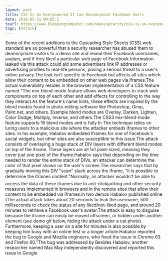 ```yaml
---
layout: post
title: CSS Is So Overpowered It Can Deanonymize Facebook Users
date: 2018-05-31 00:02:1
tourl: https://www.bleepingcomputer.com/news/security/css-is-so-overpowered-it-can-deanonymize-facebook-users/
tags: [Attack]
---
```

Some of the recent additions to the Cascading Style Sheets (CSS) web standard are so powerful that a security researcher has abused them to deanonymize visitors to a demo site and reveal their Facebook usernames, avatars, and if they liked a particular web page of Facebook.Information leaked via this attack could aid some advertisers link IP addresses or advertising profiles to real-life persons, posing a serious threat to a user's online privacy.The leak isn't specific to Facebook but affects all sites which allow their content to be embedded on other web pages via iframes.The actual vulnerability resides in the browser implementation of a CSS feature named "The mix-blend-mode feature allows web developers to stack web components on top of each other and add effects for controlling to the way they interact.As the feature's name hints, these effects are inspired by the blend modes found in photo editing software like Photoshop, Gimp, Paint.net, and others. Example blend modes are Overlay, Darken, Lighten, Color Dodge, Multiply, Inverse, and others.The CSS3 mix-blend-mode feature supports 16 blend modes and is fully In The technique relies on luring users to a malicious site where the attacker embeds iframes to other sites. In his example, Habalov embedded iframes for one of Facebook's social widgets, but other sites are also susceptible to this issue.The attack consists of overlaying a huge stack of DIV layers with different blend modes on top of the iframe. These layers are all 1x1 pixel-sized, meaning they cover just one pixel of the iframe.Habalov says that depending on the time needed to render the entire stack of DIVs, an attacker can determine the color of that pixel shown on the user's screen.The researcher says that by gradually moving this DIV "scan" stack across the iframe, "it is possible to determine the iframes content."Normally, an attacker wouldn't be able to access the data of these iframes due to anti-clickjacking and other security measures implemented in browsers and in the remote sites that allow their content to be embedded via iframes.In two demos Habalov published online (The actual attack takes about 20 seconds to leak the username, 500 milliseconds to check the status of any liked/not-liked page, and around 20 minutes to retrieve a Facebook user's avatar.The attack is easy to disguise because the iframe can easily be moved offscreen, or hidden under another element (see demo gif below, hiding the attack under a cat photo). Furthermore, keeping a user on a site for minutes is also possible by keeping him busy with an online test or a longer article.Habalov reported the bug to Google and Mozilla engineers, who fixed the issue in Chrome 63 and Firefox 60."The bug was addressed by Besides Habalov, another researcher named Max May independently discovered and reported this issue to Google 